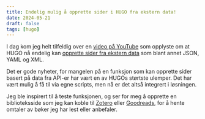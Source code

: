 ```yaml
---
title: Endelig mulig å opprette sider i HUGO fra ekstern data!
date: 2024-05-21
draft: false
tags: [hugo]
---
```


I dag kom jeg helt tilfeldig over en [video på YouTube](https://www.youtube.com/watch?v=UnfR2NiEhrM) som opplyste om at HUGO nå endelig kan [opprette sider fra ekstern data](https://gohugo.io/content-management/content-adapters/) som blant annet JSON, YAML og XML.

Det er gode nyheter, for mangelen på en funksjon som kan opprette sider basert på data fra API-er har vært en av HUGOs størtste ulemper. Det har vært mulig å få til via egne scripts, men nå er det altså integrert i løsningen.

Jeg ble inspirert til å teste funksjonen, og ser for meg å opprette en biblioteksside som jeg kan koble til [Zotero](https://www.zotero.org/) eller [Goodreads](https://www.goodreads.com/), for å hente omtaler av bøker jeg har lest eller anbefaler.
